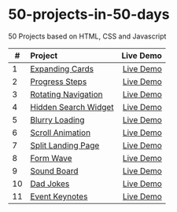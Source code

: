 # 50-projects-in-50-days
50 Projects based on HTML, CSS and Javascript

| #             | Project        | Live Demo  |
| --------------|:-------------| ----------:|
|1| [Expanding Cards](https://github.com/Alkxs/50-projects-in-50-days/tree/main/01.%20Expanding%20cards)| [Live Demo](https://angry-goldstine-b550c6.netlify.app/) |
|2|[Progress Steps](https://github.com/Alkxs/50-pojects-in-50-days/tree/main/02.%20progress%20steps)| [Live Demo](https://condescending-meninsky-c3cb27.netlify.app/) |
|3|[Rotating Navigation](https://github.com/Alkxs/50-projects-in-50-days/tree/main/03.%20Rotating%20navigation)| [Live Demo](https://eager-lichterman-458614.netlify.app) |
|4|[Hidden Search Widget](https://github.com/Alkxs/50-projects-in-50-days/tree/main/04.%20Hidden%20search%20widget)| [Live Demo](https://happy-heyrovsky-7b7cb4.netlify.app) |
|5|[Blurry Loading](https://github.com/Alkxs/50-projects-in-50-days/tree/main/05.%20Blurry%20loading)| [Live Demo](https://awesome-cori-809c16.netlify.app) |
|6|[Scroll Animation](https://github.com/Alkxs/50-projects-in-50-days/tree/main/06.%20Scroll%20Animation)| [Live Demo](https://flamboyant-swirles-268532.netlify.app) |
|7|[Split Landing Page](https://github.com/Alkxs/50-projects-in-50-days/tree/main/07.%20%20Split%20Landing%20Page)| [Live Demo](https://vigorous-hodgkin-2a2b9e.netlify.app) |
|8|[Form Wave](https://github.com/Alkxs/50-projects-in-50-days/tree/main/08.%20Form%20Wave)| [Live Demo](https://admiring-wescoff-8aed1d.netlify.app) |
|9|[Sound Board](https://github.com/Alkxs/50-projects-in-50-days/tree/main/09.%20Sound%20Board)| [Live Demo](https://silly-yonath-527d5a.netlify.app) |
|10|[Dad Jokes](https://github.com/Alkxs/50-projects-in-50-days/tree/main/10.%20Dad%20Jokes)| [Live Demo](https://zealous-ritchie-7ae87b.netlify.app) |
|11|[Event Keynotes](https://github.com/Alkxs/50-projects-in-50-days/tree/main/11.%20Event%20Keynotes)| [Live Demo](https://quirky-johnson-87ee0c.netlify.app) |



